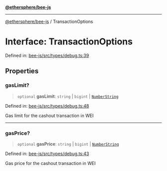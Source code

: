 [**@ethersphere/bee-js**](../Overview.md)

***

[@ethersphere/bee-js](../Overview.md) / TransactionOptions

# Interface: TransactionOptions

Defined in: [bee-js/src/types/debug.ts:39](https://github.com/ethersphere/bee-js/blob/3abbe2b1b264d6b586511a56e93badb2236bd09d/src/types/debug.ts#L39)

## Properties

### gasLimit?

> `optional` **gasLimit**: `string` \| `bigint` \| [`NumberString`](../type-aliases/NumberString.md)

Defined in: [bee-js/src/types/debug.ts:48](https://github.com/ethersphere/bee-js/blob/3abbe2b1b264d6b586511a56e93badb2236bd09d/src/types/debug.ts#L48)

Gas limit for the cashout transaction in WEI

***

### gasPrice?

> `optional` **gasPrice**: `string` \| `bigint` \| [`NumberString`](../type-aliases/NumberString.md)

Defined in: [bee-js/src/types/debug.ts:43](https://github.com/ethersphere/bee-js/blob/3abbe2b1b264d6b586511a56e93badb2236bd09d/src/types/debug.ts#L43)

Gas price for the cashout transaction in WEI
